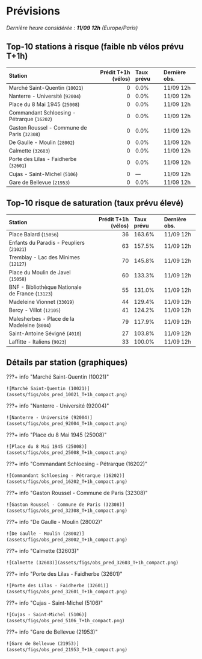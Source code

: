 # Prévisions

*Dernière heure considérée : **11/09 12h** (Europe/Paris)*

## Top-10 stations à risque (faible nb vélos prévu T+1h)

| Station                                     |   Prédit T+1h (vélos) | Taux prévu   | Dernière obs.   |
|:--------------------------------------------|----------------------:|:-------------|:----------------|
| Marché Saint-Quentin (`10021`)              |                     0 | 0.0%         | 11/09 12h       |
| Nanterre - Université (`92004`)             |                     0 | 0.0%         | 11/09 12h       |
| Place du 8 Mai 1945 (`25008`)               |                     0 | 0.0%         | 11/09 12h       |
| Commandant Schloesing - Pétrarque (`16202`) |                     0 | 0.0%         | 11/09 12h       |
| Gaston Roussel - Commune de Paris (`32308`) |                     0 | 0.0%         | 11/09 12h       |
| De Gaulle - Moulin (`28002`)                |                     0 | 0.0%         | 11/09 12h       |
| Calmette (`32603`)                          |                     0 | 0.0%         | 11/09 12h       |
| Porte des Lilas - Faidherbe (`32601`)       |                     0 | 0.0%         | 11/09 12h       |
| Cujas - Saint-Michel (`5106`)               |                     0 | —            | 11/09 12h       |
| Gare de Bellevue (`21953`)                  |                     0 | 0.0%         | 11/09 12h       |

## Top-10 risque de saturation (taux prévu élevé)

| Station                                          |   Prédit T+1h (vélos) | Taux prévu   | Dernière obs.   |
|:-------------------------------------------------|----------------------:|:-------------|:----------------|
| Place Balard (`15056`)                           |                    36 | 163.6%       | 11/09 12h       |
| Enfants du Paradis - Peupliers (`21021`)         |                    63 | 157.5%       | 11/09 12h       |
| Tremblay - Lac des Minimes (`12127`)             |                    70 | 145.8%       | 11/09 12h       |
| Place du Moulin de Javel (`15058`)               |                    60 | 133.3%       | 11/09 12h       |
| BNF - Bibliothèque Nationale de France (`13123`) |                    55 | 131.0%       | 11/09 12h       |
| Madeleine Vionnet (`33019`)                      |                    44 | 129.4%       | 11/09 12h       |
| Bercy - Villot (`12105`)                         |                    41 | 124.2%       | 11/09 12h       |
| Malesherbes - Place de la Madeleine (`8004`)     |                    79 | 117.9%       | 11/09 12h       |
| Saint-Antoine Sévigné (`4010`)                   |                    27 | 103.8%       | 11/09 12h       |
| Laffitte - Italiens (`9023`)                     |                    33 | 100.0%       | 11/09 12h       |

## Détails par station (graphiques)

???+ info "Marché Saint-Quentin (10021)"

    ![Marché Saint-Quentin (10021)](assets/figs/obs_pred_10021_T+1h_compact.png)

???+ info "Nanterre - Université (92004)"

    ![Nanterre - Université (92004)](assets/figs/obs_pred_92004_T+1h_compact.png)

???+ info "Place du 8 Mai 1945 (25008)"

    ![Place du 8 Mai 1945 (25008)](assets/figs/obs_pred_25008_T+1h_compact.png)

???+ info "Commandant Schloesing - Pétrarque (16202)"

    ![Commandant Schloesing - Pétrarque (16202)](assets/figs/obs_pred_16202_T+1h_compact.png)

???+ info "Gaston Roussel - Commune de Paris (32308)"

    ![Gaston Roussel - Commune de Paris (32308)](assets/figs/obs_pred_32308_T+1h_compact.png)

???+ info "De Gaulle - Moulin (28002)"

    ![De Gaulle - Moulin (28002)](assets/figs/obs_pred_28002_T+1h_compact.png)

???+ info "Calmette (32603)"

    ![Calmette (32603)](assets/figs/obs_pred_32603_T+1h_compact.png)

???+ info "Porte des Lilas - Faidherbe (32601)"

    ![Porte des Lilas - Faidherbe (32601)](assets/figs/obs_pred_32601_T+1h_compact.png)

???+ info "Cujas - Saint-Michel (5106)"

    ![Cujas - Saint-Michel (5106)](assets/figs/obs_pred_5106_T+1h_compact.png)

???+ info "Gare de Bellevue (21953)"

    ![Gare de Bellevue (21953)](assets/figs/obs_pred_21953_T+1h_compact.png)

